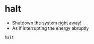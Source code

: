 # halt

- Shutdown the system right away!
- As if interrupting the energy abruptly

```shell
halt
```
